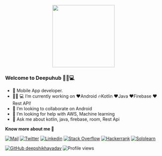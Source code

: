   <p align="center">
  <img src="https://image.myanimelist.net/ui/0YNGMBN7CXMEk-P9BspU4WlXmBe_SGHSnNvwDnnlOFXgoK141ZQMZGqHOwW4COUaA-H7pn7b82XhWJ6H9RN-JR2r3Ga0y_Dm6qoNuOy4HQ_5pyojYSBxN_X8qJc9uVFAVlTXjzR6-iPXyJGc-YQoGztwdaIpDG-mFRbYMwZlW_Q" height="200">
</p>
<h3 id="welcome-to-deepuhub">Welcome to Deepuhub 👩‍💻💻</h3>
<ul>
<li>📱 Mobile App developer.</li>
<li>👩🏻‍ 💻 I’m currently working on ❤️Android 🔥Kotlin ❤️Java ❤️Firebase ❤️Rest API!</li>
<li>👯 I’m looking to collaborate on Android</li>
<li>🤔 I’m looking for help with AWS, Machine learning</li>
<li>💬 Ask me about kotlin, java, firebase, room, Rest Api</li>
</ul>
 <b> Know more about me 👋</b></h2>
<p><a href="mailto:deepshikhayadav2000@gmail.com"><img src="https://img.shields.io/badge/-Say Hi!-black?style=for-the-badge&amp;logo=gmail" alt="Mail"></a>
<a href="https://twitter.com/Deepshi83711299"><img src="https://img.shields.io/badge/-Twitter-black?style=for-the-badge&amp;logo=twitter" alt="Twitter"></a>
<a href="https://www.linkedin.com/in/deepshikha-yadav-27-10/"><img src="https://img.shields.io/badge/-LinkedIn-black?style=for-the-badge&amp;logo=Linkedin" alt="Linkedin"></a>
<a href="https://stackoverflow.com/users/12636730/deepshikha-yadav?tab=topactivity"><img src="https://img.shields.io/badge/-StackOverflow-black?style=for-the-badge&amp;logo=StackOverflow" alt="Stack Overflow"></a>
<a href="https://www.hackerrank.com/deepshikhayadav2?tab=topactivity"><img src="https://img.shields.io/badge/-Hackerrank-black?style=for-the-badge&amp;logo=Hackerrank" alt="Hackerrank"></a>
<a href="https://www.sololearn.com/profile/18833908"><img src="https://img.shields.io/badge/-Sololearn-black?style=for-the-badge&amp;logo=Sololearn" alt="Sololearn"></a></p>
<p><a href="https://github.com/deepshikhayadav"><img src="https://img.shields.io/github/followers/deepshikhayadav?label=follow&amp;style=social&amp;logoColor=black" alt="GitHub deepshikhayadav"></a>
<img src="https://gpvc.arturio.dev/deepshikhayadav" alt="Profile views"></p>
